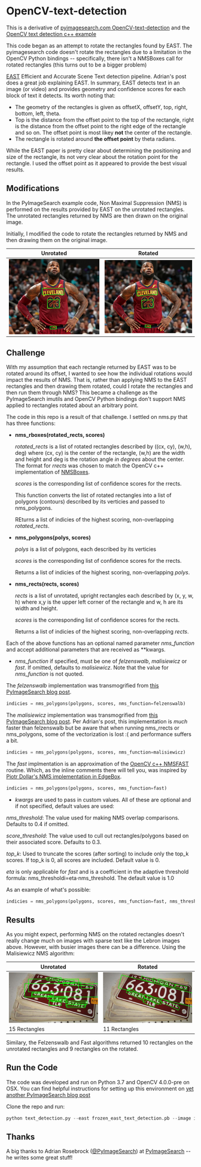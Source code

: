 # OpenCV-text-detection

This is a derivative of [pyimagesearch.com OpenCV-text-detection](https://www.pyimagesearch.com/2018/08/20/OpenCV-text-detection-east-text-detector/) and the [OpenCV text detection c++ example](https://docs.OpenCV.org/master/db/da4/samples_2dnn_2text_detection_8cpp-example.html)

This code began as an attempt to rotate the rectangles found by EAST.  The pyimagesearch code doesn't rotate the rectangles due to a limitation in the OpenCV Python bindings -- specifically, there isn't a NMSBoxes call for rotated rectangles (this turns out to be a bigger problem)

[EAST](https://arxiv.org/abs/1704.03155) Efficient and Accurate Scene Text detection pipeline.  Adrian's post does a great job explaining EAST.  In summary, EAST detects text in an image (or video) and provides geometry and confidence scores for each block of text it detects.  Its worth noting that:

* The geometry of the rectangles is given as offsetX, offsetY, top, right, bottom, left, theta.  
* Top is the distance from the offset point to the top of the rectangle, right is the distance from the offset point to the right edge of the rectangle and so on.  The offset point is most likey **not** the center of the rectangle. 
* The rectangle is rotated around **the offset point** by theta radians.

While the EAST paper is pretty clear about determining the positioning and size of the rectangle, its not very clear about the rotation point for the rectangle.  I used the offset point as it appeared to provide the best visual results.

## Modifications
In the PyImageSearch example code, Non Maximal Suppression (NMS) is performed on the results provided by EAST on the unrotated rectangles.  The unrotated rectangles returned by NMS are then drawn on the original image.

Initially, I modified the code to rotate the rectangles returned by NMS and then drawing them on the original image.

Unrotated|Rotated
---|---
|![Unrotated](images/out/lebron_james_unrot.jpg)|![Rotated](images/out/lebron_james_rot.jpg)|

## Challenge
With my assumption that each rectangle returned by EAST was to be rotated around its offset, I wanted to see how the individual rotations would impact the results of NMS.  That is, rather than applying NMS to the EAST rectangles and then drawing them rotated, could I rotate the rectangles and then run them through NMS?  This became a challenge as the PyImageSearch imutils and OpenCV Python bindings don't support NMS applied to rectangles rotated about an arbitrary point.

The code in this repo is a result of that challenge.  I settled on nms.py that has three functions:


* **nms\_rboxes(rotated_rects, scores)**
	
	*rotated\_rects* is a list of rotated rectangles described by ((cx, cy), (w,h), deg) where (cx, cy) is the center of the rectangle, (w,h) are the width and height and deg is the rotation angle *in degrees* about the center.  The format for *rrects* was chosen to match the OpenCV c++ implementation of [NMSBoxes](https://docs.opencv.org/master/d6/d0f/group__dnn.html#ga9d118d70a1659af729d01b10233213ee). 
	
	*scores* is the corresponding list of confidence scores for the rrects.  

	This function converts the list of rotated rectangles into a list of polygons (contours) described by its verticies and passed to nms\_polygons.
	
	REturns a list of indicies of the highest scoring, non-overlapping *rotated\_rects*.
	
* **nms\_polygons(polys, scores)**

	*polys* is a list of polygons, each described by its verticies
	
	*scores* is the corresponding list of confidence scores for the rrects. 
	
	Returns a list of indicies of the highest scoring, non-overlapping *polys*.

* **nms\_rects(rects, scores)**

	*rects* is a list of unrotated, upright rectangles each described by (x, y, w, h) where x,y is the upper left corner of the rectangle and w, h are its width and height.
	
	*scores* is the corresponding list of confidence scores for the rects.
	
	Returns a list of indicies of the highest scoring, non-overlapping *rects*.
	
	
Each of the above functions has an optional named parameter *nms\_function* and accept additional parameters that are received as **kwargs.

* *nms\_function* if specified, must be one of *felzenswalb*, *malisiewicz* or *fast*.  If omitted, defaults to *malisiewicz*.  Note that the value for *nms\_function* is not quoted.

 The *felzenswalb* implementation was transmogrified from [this PyImageSearch blog post](https://www.pyimagesearch.com/2014/11/17/non-maximum-suppression-object-detection-python/).
 
 ```python
 indicies = nms_polygons(polygons, scores, nms_function=felzenswalb)
 ```

 The *malisiewicz* implementation was transmogrified from [this PyImageSearch blog post](https://www.pyimagesearch.com/2015/02/16/faster-non-maximum-suppression-python/).  Per Adrian's post, this implementation is *much* faster than felzenswalb but be aware that when running nms_rrects or nms_polygons, some of the vectorization is lost :( and performance suffers a bit. 
 
 ```python
 indicies = nms_polygons(polygons, scores, nms_function=malisiewicz)
 ```
 
 The *fast* implmentation is an approximation of the [OpenCV c++ NMSFAST](https://github.com/opencv/opencv/blob/ee1e1ce377aa61ddea47a6c2114f99951153bb4f/modules/dnn/src/nms.inl.hpp#L67) routine. Which, as the inline comments there will tell you, was inspired by [Piotr Dollar's NMS implementation in EdgeBox](https://goo.gl/jV3JYS).
 
 ```python
 indicies = nms_polygons(polygons, scores, nms_function=fast)
 ``` 
 
* *kwargs* are used to pass in custom values.  All of these are optional and if not specified, default values are used:

 *nms\_threshold*: The value used for making NMS overlap comparisons. Defaults to 0.4 if omitted.
 
 *score\_threshold*: The value used to cull out rectangles/polygons based on their associated score.  Defaults to 0.3.
 
 *top\_k*: Used to truncate the scores (after sorting) to include only the top\_k scores.  If top\_k is 0, all scores are included.  Default value is 0.
 
 *eta* is only applicable for *fast* and is a coefficient in the adaptive threshold formula: nms\_thresholdi=eta⋅nms\_threshold.  The default value is 1.0
 
 As an example of what's possible:
 
 ```python
 indicies = nms_polygons(polygons, scores, nms_function=fast, nms_threshold=0.45, eta=0.9, score_threshold=0.6, top_k=100)
 ```
 
 ## Results
 
 As you might expect, performing NMS on the rotated rectangles doesn't really change much on images with sparse text like the Lebron images above.  However, with busier images there can be a difference.  Using the Malisiewicz NMS algorithm:
 

Unrotated|Rotated
---|---
|![Unrotated](images/out/license_mali_unrot.jpg)|![Rotated](images/out/license_mali_rot.jpg)|
15 Rectangles|11 Rectangles

Similary, the Felzenswalb and Fast algorithms returned 10 rectangles on the unrotated rectangles and 9 rectangles on the rotated.

## Run the Code

The code was developed and run on Python 3.7 and OpenCV 4.0.0-pre on OSX.  You can find helpful instructions for setting up this environment on [yet another PyImageSearch blog post](https://www.pyimagesearch.com/2018/08/17/install-opencv-4-on-macos/)

Clone the repo and run:

```python
python text_detection.py --east frozen_east_text_detection.pb --image images/lebron_james.jpg
``` 

## Thanks
A big thanks to Adrian Rosebrock ([@PyImageSearch](https://twitter.com/@PyImageSearch)) at [PyImageSearch](https://www.pyimagesearch.com) -- he writes some great stuff!












